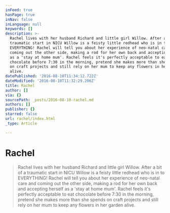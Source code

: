 ```yaml
---
inFeed: true
hasPage: true
inNav: false
inLanguage: null
keywords: []
description: >-
  Rachel lives with her husband Richard and little girl Willow. After a bit of a
  traumatic start in NICU Willow is a feisty little redhead who is in to
  EVERYTHING! Rachel will tell you about her experience of neo-natal care and
  coming out the other side, making a rod for her own back and accepting herself
  as a 'stay at home mum'. Rachel feels it's perfectly acceptable to eat
  chocolate before 7:30 in the morning, pretend she makes more than she spends
  on craft projects and still rely on her mum to keep any flowers in her garden
  alive. 
datePublished: '2016-08-10T11:34:12.722Z'
dateModified: '2016-08-10T11:32:29.206Z'
title: Rachel
author: []
via: {}
sourcePath: _posts/2016-08-10-rachel.md
authors: []
publisher: {}
starred: false
url: rachel/index.html
_type: Article

---
```

# Rachel

> Rachel lives with her husband Richard and little girl Willow. After a bit of a traumatic start in NICU Willow is a feisty little redhead who is in to EVERYTHING! Rachel will tell you about her experience of neo-natal care and coming out the other side, making a rod for her own back and accepting herself as a 'stay at home mum'. Rachel feels it's perfectly acceptable to eat chocolate before 7:30 in the morning, pretend she makes more than she spends on craft projects and still rely on her mum to keep any flowers in her garden alive.